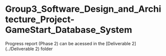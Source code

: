 ﻿# Group3_Software_Design_and_Architecture_Project-GameStart_Database_System

Progress report (Phase 2) can be acessed in the [Deliverable 2](../Deliverable 2) folder
